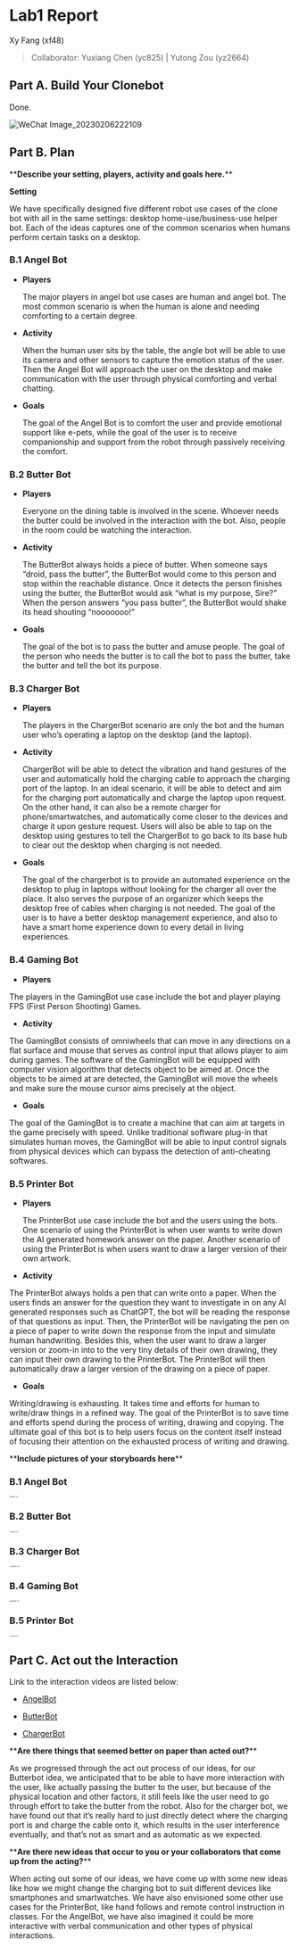 # Lab1 Report

Xy Fang (xf48)

>  Collaborator: Yuxiang Chen (yc825) | Yutong Zou (yz2664)



## Part A. Build Your Clonebot

Done.


![WeChat Image_20230206222109](https://user-images.githubusercontent.com/42874337/217140150-067791e5-0428-4281-8602-054001fc4f23.jpg)

## Part B. Plan

\*\***Describe your setting, players, activity and goals here.**\*\*

**Setting**

We have specifically designed five different robot use cases of the clone bot with all in the same settings: desktop home-use/business-use helper bot. Each of the ideas captures one of the common scenarios when humans perform certain tasks on a desktop. 

### B.1 Angel Bot

*   **Players**

    The major players in angel bot use cases are human and angel bot. The most common scenario is when the human is alone and needing comforting to a certain degree. 

*   **Activity**

    When the human user sits by the table, the angle bot will be able to use its camera and other sensors to capture the emotion status of the user. Then the Angel Bot will approach the user on the desktop and make communication with the user through physical comforting and verbal chatting. 

*   **Goals**

    The goal of the Angel Bot is to comfort the user and provide emotional support like e-pets, while the goal of the user is to receive companionship and support from the robot through passively receiving the comfort. 

### B.2 Butter Bot

*   **Players**

    Everyone on the dining table is involved in the scene. Whoever needs the butter could be involved in the interaction with the bot. Also, people in the room could be watching the interaction.

*   **Activity**

    The ButterBot always holds a piece of butter. When someone says “droid, pass the butter”, the ButterBot would come to this person and stop within the reachable distance. Once it detects the person finishes using the butter, the ButterBot would ask “what is my purpose, Sire?” When the person answers “you pass butter”, the ButterBot would shake its head shouting “nooooooo!”

*   **Goals**

    The goal of the bot is to pass the butter and amuse people. The goal of the person who needs the butter is to call the bot to pass the butter, take the butter and tell the bot its purpose.

### B.3 Charger Bot

*   **Players**

    The players in the ChargerBot scenario are only the bot and the human user who’s operating a laptop on the desktop (and the laptop).

*   **Activity**

    ChargerBot will be able to detect the vibration and hand gestures of the user and automatically hold the charging cable to approach the charging port of the laptop. In an ideal scenario, it will be able to detect and aim for the charging port automatically and charge the laptop upon request. On the other hand, it can also be a remote charger for phone/smartwatches, and automatically come closer to the devices and charge it upon gesture request. Users will also be able to tap on the desktop using gestures to tell the ChargerBot to go back to its base hub to clear out the desktop when charging is not needed. 

*   **Goals**

    The goal of the chargerbot is to provide an automated experience on the desktop to plug in laptops without looking for the charger all over the place. It also serves the purpose of an organizer which keeps the desktop free of cables when charging is not needed. The goal of the user is to have a better desktop management experience, and also to have a smart home experience down to every detail in living experiences. 

### B.4 Gaming Bot

*   **Players**
   
   The players in the GamingBot use case include the bot and player playing FPS (First Person Shooting) Games.

    

*   **Activity**
   
   The GamingBot consists of omniwheels that can move in any directions on a flat surface and mouse that serves as control input that allows player to aim during games. The software of the GamingBot will be equipped with computer vision algorithm that detects object to be aimed at. Once the objects to be aimed at are detected, the GamingBot will move the wheels and make sure the mouse cursor aims precisely at the object.  	
    

*   **Goals**

The goal of the GamingBot is to create a machine that can aim at targets in the game precisely with speed. Unlike traditional software plug-in that simulates human moves, the GamingBot will be able to input control signals from physical devices which can bypass the detection of anti-cheating softwares. 



### B.5 Printer Bot

*   **Players**

    The PrinterBot use case include the bot and the users using the bots. One scenario of using the PrinterBot  is when user wants to write down the AI generated homework answer on the paper. Another scenario of using the PrinterBot is when users want to draw a larger version of their own artwork.
    

*   **Activity**
   
   The PrinterBot always holds a pen that can write onto a paper. When the users finds an answer for the question they want to investigate in on any AI generated responses such as ChatGPT, the bot will be reading the response of that questions as input. Then, the PrinterBot will be navigating the pen on a piece of paper to write down the response from the input and simulate human handwriting. Besides this, when the user want to draw a larger version or zoom-in into to the very tiny details of their own drawing, they can input their own drawing to the PrinterBot. The PrinterBot will then automatically draw a larger version of the drawing on a piece of paper.
    

*   **Goals**
   
   Writing/drawing is exhausting. It takes time and efforts for human to write/draw things in a refined way. The goal of the PrinterBot is to save time and efforts spend during the process of writing, drawing and copying. The ultimate goal of this bot is to help users focus on the content itself instead of focusing their attention on the exhausted process of writing and drawing. 


\*\***Include pictures of your storyboards here**\*\*

### B.1 Angel Bot

<img src="https://s2.loli.net/2023/02/07/WurUE2IjZBSzHyf.jpg" alt="angelbot.JPG" style="zoom:15%;" />

### B.2 Butter Bot

<img src="https://s2.loli.net/2023/02/07/eOpwTxmdQP24Ej6.jpg" alt="butterbot.JPG" style="zoom:15%;" />

### B.3 Charger Bot

<img src="https://s2.loli.net/2023/02/07/M6CtOj2W3KaHvmb.jpg" alt="chargerbot.JPG" style="zoom:15%;" />

### B.4 Gaming Bot

<img src="https://s2.loli.net/2023/02/07/wYDe1Flt9ChjgPR.jpg" alt="gamingbot.JPG" style="zoom:15%;" />

### B.5 Printer Bot

<img src="https://s2.loli.net/2023/02/07/jkQr8YC46vuHPSc.jpg" alt="printerbot.JPG" style="zoom:15%;" />



## Part C. Act out the Interaction

Link to the interaction videos are listed below:

*   [AngelBot](https://drive.google.com/file/d/1FY6_9I-aUg-nGc15kKCdiZ49_40MxGPP/view?usp=sharing)

*   [ButterBot](https://drive.google.com/file/d/1FVLrkQnKbNo6o-FCz2TUrYxwon71P2kS/view?usp=sharing)

*   [ChargerBot](https://drive.google.com/file/d/1FTfcvH7BQL_zlZ__33YOo56Ef6-FVGg9/view?usp=sharing)

\*\***Are there things that seemed better on paper than acted out?**\*\*

As we progressed through the act out process of our ideas, for our Butterbot idea, we anticipated that to be able to have more interaction with the user, like actually passing the butter to the user, but because of the physical location and other factors, it still feels like the user need to go through effort to take the butter from the robot. Also for the charger bot, we have found out that it’s really hard to just directly detect where the charging port is and charge the cable onto it, which results in the user interference eventually, and that’s not as smart and as automatic as we expected. 

\*\***Are there new ideas that occur to you or your collaborators that come up from the acting?**\*\*

When acting out some of our ideas, we have come up with some new ideas like how we might change the charging bot to suit different devices like smartphones and smartwatches. We have also envisioned some other use cases for the PrinterBot, like hand follows and remote control instruction in classes. For the AngelBot, we have also imagined it could be more interactive with verbal communication and other types of physical interactions. 
